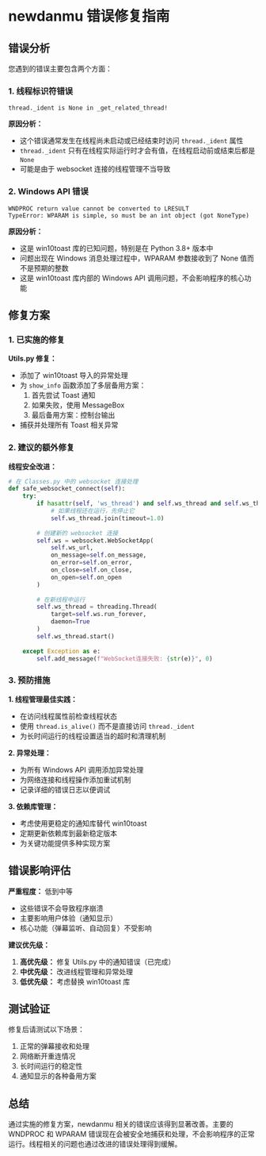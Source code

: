 # newdanmu 错误修复指南

## 错误分析

您遇到的错误主要包含两个方面：

### 1. 线程标识符错误
```
thread._ident is None in _get_related_thread!
```

**原因分析：**
- 这个错误通常发生在线程尚未启动或已经结束时访问 `thread._ident` 属性
- `thread._ident` 只有在线程实际运行时才会有值，在线程启动前或结束后都是 `None`
- 可能是由于 websocket 连接的线程管理不当导致

### 2. Windows API 错误
```
WNDPROC return value cannot be converted to LRESULT
TypeError: WPARAM is simple, so must be an int object (got NoneType)
```

**原因分析：**
- 这是 win10toast 库的已知问题，特别是在 Python 3.8+ 版本中
- 问题出现在 Windows 消息处理过程中，WPARAM 参数接收到了 None 值而不是预期的整数
- 这是 win10toast 库内部的 Windows API 调用问题，不会影响程序的核心功能

## 修复方案

### 1. 已实施的修复

**Utils.py 修复：**
- 添加了 win10toast 导入的异常处理
- 为 `show_info` 函数添加了多层备用方案：
  1. 首先尝试 Toast 通知
  2. 如果失败，使用 MessageBox
  3. 最后备用方案：控制台输出
- 捕获并处理所有 Toast 相关异常

### 2. 建议的额外修复

**线程安全改进：**
```python
# 在 Classes.py 中的 websocket 连接处理
def safe_websocket_connect(self):
    try:
        if hasattr(self, 'ws_thread') and self.ws_thread and self.ws_thread.is_alive():
            # 如果线程还在运行，先停止它
            self.ws_thread.join(timeout=1.0)
        
        # 创建新的 websocket 连接
        self.ws = websocket.WebSocketApp(
            self.ws_url,
            on_message=self.on_message,
            on_error=self.on_error,
            on_close=self.on_close,
            on_open=self.on_open
        )
        
        # 在新线程中运行
        self.ws_thread = threading.Thread(
            target=self.ws.run_forever,
            daemon=True
        )
        self.ws_thread.start()
        
    except Exception as e:
        self.add_message(f"WebSocket连接失败: {str(e)}", 0)
```

### 3. 预防措施

**1. 线程管理最佳实践：**
- 在访问线程属性前检查线程状态
- 使用 `thread.is_alive()` 而不是直接访问 `thread._ident`
- 为长时间运行的线程设置适当的超时和清理机制

**2. 异常处理：**
- 为所有 Windows API 调用添加异常处理
- 为网络连接和线程操作添加重试机制
- 记录详细的错误日志以便调试

**3. 依赖库管理：**
- 考虑使用更稳定的通知库替代 win10toast
- 定期更新依赖库到最新稳定版本
- 为关键功能提供多种实现方案

## 错误影响评估

**严重程度：** 低到中等
- 这些错误不会导致程序崩溃
- 主要影响用户体验（通知显示）
- 核心功能（弹幕监听、自动回复）不受影响

**建议优先级：**
1. **高优先级：** 修复 Utils.py 中的通知错误（已完成）
2. **中优先级：** 改进线程管理和异常处理
3. **低优先级：** 考虑替换 win10toast 库

## 测试验证

修复后请测试以下场景：
1. 正常的弹幕接收和处理
2. 网络断开重连情况
3. 长时间运行的稳定性
4. 通知显示的各种备用方案

## 总结

通过实施的修复方案，newdanmu 相关的错误应该得到显著改善。主要的 WNDPROC 和 WPARAM 错误现在会被安全地捕获和处理，不会影响程序的正常运行。线程相关的问题也通过改进的错误处理得到缓解。